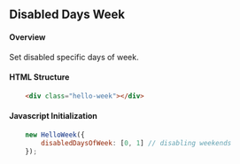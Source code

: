 ## Disabled Days Week

#### Overview
Set disabled specific days of week.

#### HTML Structure
```html
    <div class="hello-week"></div>
```

#### Javascript Initialization
```js
    new HelloWeek({
        disabledDaysOfWeek: [0, 1] // disabling weekends
    });
```


